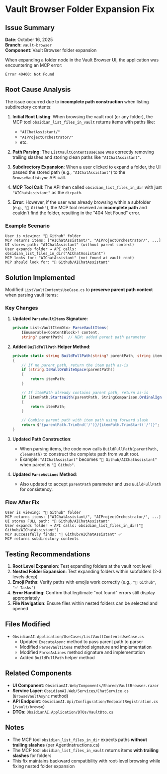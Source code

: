 # Vault Browser Folder Expansion Fix

## Issue Summary
**Date**: October 16, 2025  
**Branch**: `vault-browser`  
**Component**: Vault Browser folder expansion

When expanding a folder node in the Vault Browser UI, the application was encountering an MCP error:
```
Error 40400: Not Found
```

## Root Cause Analysis

The issue occurred due to **incomplete path construction** when listing subdirectory contents:

1. **Initial Root Listing**: When browsing the vault root (or any folder), the MCP tool `obsidian_list_files_in_vault` returns items with paths like:
   - `"AIChatAssistant/"`
   - `"AIProjectOrchestrator/"`
   - etc.

2. **Path Parsing**: The `ListVaultContentsUseCase` was correctly removing trailing slashes and storing clean paths like `"AIChatAssistant"`.

3. **Subdirectory Expansion**: When a user clicked to expand a folder, the UI passed the stored path (e.g., `"AIChatAssistant"`) to the `BrowseVaultAsync` API call.

4. **MCP Tool Call**: The API then called `obsidian_list_files_in_dir` with just `"AIChatAssistant"` as the `dirpath`.

5. **Error**: However, if the user was already browsing within a subfolder (e.g., `"🐙 Github"`), the MCP tool received an **incomplete path** and couldn't find the folder, resulting in the "404 Not Found" error.

### Example Scenario
```
User is viewing: "🐙 Github" folder
MCP returns items: ["AIChatAssistant/", "AIProjectOrchestrator/", ...]
UI stores path: "AIChatAssistant" (without parent context)
User expands folder → API calls: obsidian_list_files_in_dir("AIChatAssistant")
MCP looks for: "AIChatAssistant" (not found at vault root)
MCP should look for: "🐙 Github/AIChatAssistant"
```

## Solution Implemented

Modified `ListVaultContentsUseCase.cs` to **preserve parent path context** when parsing vault items:

### Key Changes

1. **Updated `ParseVaultItems` Signature**:
   ```csharp
   private List<VaultItemDto> ParseVaultItems(
       IEnumerable<ContentBlock>? content, 
       string? parentPath)  // NEW: added parent path parameter
   ```

2. **Added `BuildFullPath` Helper Method**:
   ```csharp
   private static string BuildFullPath(string? parentPath, string itemPath)
   {
       // If no parent path, return the item path as-is
       if (string.IsNullOrWhiteSpace(parentPath))
       {
           return itemPath;
       }

       // If itemPath already contains parent path, return as-is
       if (itemPath.StartsWith(parentPath, StringComparison.OrdinalIgnoreCase))
       {
           return itemPath;
       }

       // Combine parent path with item path using forward slash
       return $"{parentPath.TrimEnd('/')}/{itemPath.TrimStart('/')}";
   }
   ```

3. **Updated Path Construction**:
   - When parsing items, the code now calls `BuildFullPath(parentPath, cleanPath)` to construct the complete path from vault root.
   - Example: `"AIChatAssistant"` becomes `"🐙 Github/AIChatAssistant"` when parent is `"🐙 Github"`.

4. **Updated `ParseAsLines` Method**:
   - Also updated to accept `parentPath` parameter and use `BuildFullPath` for consistency.

### Flow After Fix

```
User is viewing: "🐙 Github" folder
MCP returns items: ["AIChatAssistant/", "AIProjectOrchestrator/", ...]
UI stores FULL path: "🐙 Github/AIChatAssistant"
User expands folder → API calls: obsidian_list_files_in_dir("🐙 Github/AIChatAssistant")
MCP successfully finds: "🐙 Github/AIChatAssistant" ✅
MCP returns subdirectory contents
```

## Testing Recommendations

1. **Root Level Expansion**: Test expanding folders at the vault root level
2. **Nested Folder Expansion**: Test expanding folders within subfolders (2-3 levels deep)
3. **Emoji Paths**: Verify paths with emojis work correctly (e.g., `"🐙 Github"`, `"✅ Tasks"`)
4. **Error Handling**: Confirm that legitimate "not found" errors still display appropriately
5. **File Navigation**: Ensure files within nested folders can be selected and opened

## Files Modified

- `ObsidianAI.Application/UseCases/ListVaultContentsUseCase.cs`
  - Updated `ExecuteAsync` method to pass parent path to parser
  - Modified `ParseVaultItems` method signature and implementation
  - Modified `ParseAsLines` method signature and implementation
  - Added `BuildFullPath` helper method

## Related Components

- **UI Component**: `ObsidianAI.Web/Components/Shared/VaultBrowser.razor`
- **Service Layer**: `ObsidianAI.Web/Services/ChatService.cs` (`BrowseVaultAsync` method)
- **API Endpoint**: `ObsidianAI.Api/Configuration/EndpointRegistration.cs` (`/vault/browse`)
- **DTOs**: `ObsidianAI.Application/DTOs/VaultDto.cs`

## Notes

- The MCP tool `obsidian_list_files_in_dir` expects paths **without trailing slashes** (per AgentInstructions.cs)
- The MCP tool `obsidian_list_files_in_vault` returns items **with trailing slashes** for folders
- This fix maintains backward compatibility with root-level browsing while fixing nested folder expansion

